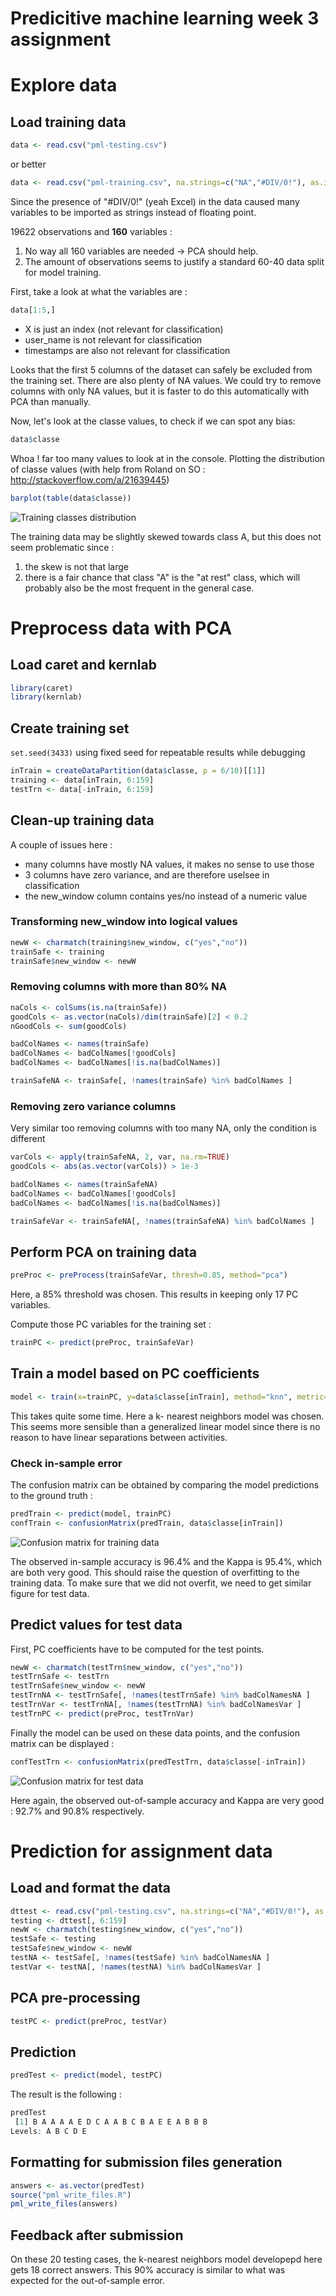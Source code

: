 Predicitive machine learning week 3 assignment
===================

# Explore data 

## Load training data
```r
data <- read.csv("pml-testing.csv")
```

or better

```r
data <- read.csv("pml-training.csv", na.strings=c("NA","#DIV/0!"), as.is=6:154)
```

Since the presence of "#DIV/0!" (yeah Excel) in the data caused many variables to be imported as strings instead of floating point.

19622 observations and **160** variables :

1. No way all 160 variables are needed -> PCA should help.
2. The amount of observations seems to justify a standard 60-40 data split for model training.

First, take a look at what the variables are :

```r
data[1:5,]
```

* X is just an index (not relevant for classification)
* user_name is not relevant for classification
* timestamps are also not relevant for classification

Looks that the first 5 columns of the dataset can safely be excluded from the training set. There are also plenty of NA values. We could try to remove columns with only NA values, but it is faster to do this automatically with PCA than manually.

Now, let's look at the classe values, to check if we can spot any bias:

```r
data$classe
```

Whoa ! far too many values to look at in the console.
Plotting the distribution of classe values (with help from Roland on SO : http://stackoverflow.com/a/21639445)

```r
barplot(table(data$classe))
```

![Training classes distribution](training_classes.png "Training classes distribution")

The training data may be slightly skewed towards class A, but this does not seem problematic since :

1. the skew is not that large
2. there is a fair chance that class "A" is the "at rest" class, which will probably also be the most frequent in the general case.

# Preprocess data with PCA

## Load caret and kernlab
```r
library(caret)
library(kernlab)
```

## Create training set
`set.seed(3433)` using fixed seed for repeatable results while debugging

```r
inTrain = createDataPartition(data$classe, p = 6/10)[[1]]
training <- data[inTrain, 6:159]
testTrn <- data[-inTrain, 6:159]
```

## Clean-up training data
A couple of issues here :

* many columns have mostly NA values, it makes no sense to use those
* 3 columns have zero variance, and are therefore uselsee in classification
* the new_window column contains yes/no instead of a numeric value

### Transforming new_window into logical values
```r
newW <- charmatch(training$new_window, c("yes","no"))
trainSafe <- training
trainSafe$new_window <- newW
```

### Removing columns with more than 80% NA
```r
naCols <- colSums(is.na(trainSafe))
goodCols <- as.vector(naCols)/dim(trainSafe)[2] < 0.2
nGoodCols <- sum(goodCols)
```

```r
badColNames <- names(trainSafe)
badColNames <- badColNames[!goodCols]
badColNames <- badColNames[!is.na(badColNames)]
```

```r
trainSafeNA <- trainSafe[, !names(trainSafe) %in% badColNames ]
```

### Removing zero variance columns
Very similar too removing columns with too many NA, only the condition is different

```r
varCols <- apply(trainSafeNA, 2, var, na.rm=TRUE)
goodCols <- abs(as.vector(varCols)) > 1e-3
```

```r
badColNames <- names(trainSafeNA)
badColNames <- badColNames[!goodCols]
badColNames <- badColNames[!is.na(badColNames)]
```

```r
trainSafeVar <- trainSafeNA[, !names(trainSafeNA) %in% badColNames ]
```

## Perform PCA on training data
```r
preProc <- preProcess(trainSafeVar, thresh=0.85, method="pca")
```

Here, a 85% threshold was chosen. This results in keeping only 17 PC variables.

Compute those PC variables for the training set :

```r
trainPC <- predict(preProc, trainSafeVar)
```

## Train a model based on PC coefficients
```r
model <- train(x=trainPC, y=data$classe[inTrain], method="knn", metric="Accuracy")
```

This takes quite some time. Here a k- nearest neighbors model was chosen. This seems more sensible than a generalized linear model since there is no reason to have linear separations between activities.

### Check in-sample error
The confusion matrix can be obtained by comparing the model predictions to the ground truth :

```r
predTrain <- predict(model, trainPC)
confTrain <- confusionMatrix(predTrain, data$classe[inTrain])
```

![Confusion matrix for training data](confMat_Train.png "Confusion matrix for training data")

The observed in-sample accuracy is 96.4% and the Kappa is 95.4%, which are both very good. This should raise the question of overfitting to the training data. To make sure that we did not overfit, we need to get similar figure for test data.

## Predict values for test data
First, PC coefficients have to be computed for the test points.

```r
newW <- charmatch(testTrn$new_window, c("yes","no"))
testTrnSafe <- testTrn
testTrnSafe$new_window <- newW
testTrnNA <- testTrnSafe[, !names(testTrnSafe) %in% badColNamesNA ]
testTrnVar <- testTrnNA[, !names(testTrnNA) %in% badColNamesVar ]
testTrnPC <- predict(preProc, testTrnVar)
```

Finally the model can be used on these data points, and the confusion matrix can be displayed : 

```r
confTestTrn <- confusionMatrix(predTestTrn, data$classe[-inTrain])
```

![Confusion matrix for test data](confMat_testTrn.png "Confusion matrix for test data")

Here again, the observed out-of-sample accuracy and Kappa are very good : 92.7% and 90.8% respectively.


# Prediction for assignment data
## Load and format the data
```r
dttest <- read.csv("pml-testing.csv", na.strings=c("NA","#DIV/0!"), as.is=6:154)
testing <- dttest[, 6:159]
newW <- charmatch(testing$new_window, c("yes","no"))
testSafe <- testing
testSafe$new_window <- newW
testNA <- testSafe[, !names(testSafe) %in% badColNamesNA ]
testVar <- testNA[, !names(testNA) %in% badColNamesVar ]
```

## PCA pre-processing
```r
testPC <- predict(preProc, testVar)
```

## Prediction
```r
predTest <- predict(model, testPC)
```

The result is the following :

```r
predTest
 [1] B A A A A E D C A A B C B A E E A B B B
Levels: A B C D E
```

## Formatting for submission files generation
```r
answers <- as.vector(predTest)
source("pml_write_files.R")
pml_write_files(answers)
```

## Feedback after submission
On these 20 testing cases, the k-nearest neighbors model developepd here gets 18 correct answers. This 90% accuracy is similar to what was expected for the out-of-sample error.
